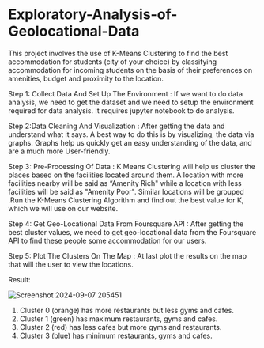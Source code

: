 # Exploratory-Analysis-of-Geolocational-Data
This project involves the use of K-Means Clustering to find the best accommodation for students (city of your choice) by classifying accommodation for incoming students on the basis of their preferences on amenities, budget and proximity to the location.


Step 1: Collect Data And Set Up The Environment :
If we want to do data analysis, we need to get the dataset and we need to setup 	the environment required for data analysis. It requires jupyter notebook to do 	analysis.

Step 2:Data Cleaning And Visualization :
After getting the data and understand what it says. A best way to do this is by 	visualizing, the data via graphs. Graphs help us quickly get an easy 	understanding of the data, and are a much more User-friendly.

Step 3: Pre-Processing Of Data :
K Means Clustering will help us cluster the places based on the facilities 	located around them. A location with more facilities nearby will be said as 	“Amenity Rich" while a location with less facilities will be said as "Amenity 	Poor". Similar locations will be grouped .Run the K-Means Clustering 	 	Algorithm and find out the best value for K, which we will use on our website.

Step 4: Get Geo-Locational Data From Foursquare API :
After getting the best cluster values, we need to get geo-locational data from 	the Foursquare API to find these people some accommodation for our users.

Step 5: Plot The Clusters On The Map : 
At last plot the results on the map that will the user to view the locations. 

Result:

![Screenshot 2024-09-07 205451](https://github.com/user-attachments/assets/6c9dfff7-b6f4-42fb-86dd-21c95e4bc53b)


1. Cluster 0 (orange) has more restaurants but less gyms and cafes.
2. Cluster 1 (green) has maximum restaurants, gyms and cafes.
3. Cluster 2 (red) has less cafes but more gyms and restaurants.
4. Cluster 3 (blue)  has minimum restaurants, gyms and cafes.


